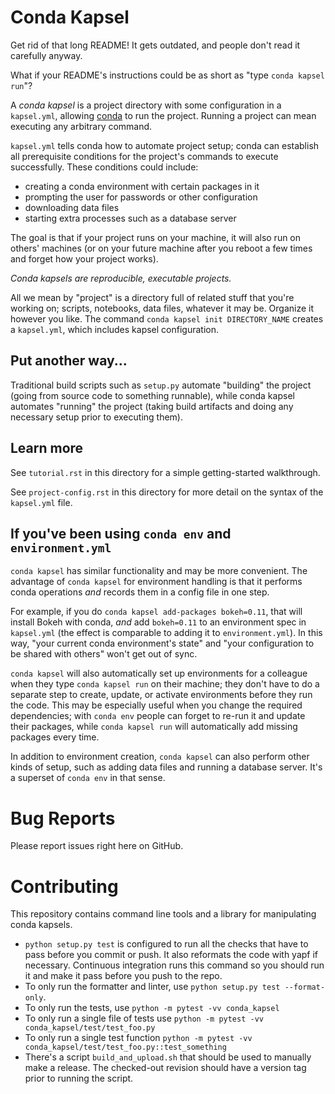 # Conda Kapsel

Get rid of that long README! It gets outdated, and people don't
read it carefully anyway.

What if your README's instructions could be as short as "type
`conda kapsel run`"?

A _conda kapsel_ is a project directory with some configuration in
a `kapsel.yml`, allowing [conda](https://github.com/conda/conda)
to run the project. Running a project can mean executing any
arbitrary command.

`kapsel.yml` tells conda how to automate project setup; conda can
establish all prerequisite conditions for the project's commands
to execute successfully. These conditions could include:

 * creating a conda environment with certain packages in it
 * prompting the user for passwords or other configuration
 * downloading data files
 * starting extra processes such as a database server

The goal is that if your project runs on your machine, it will
also run on others' machines (or on your future machine after you
reboot a few times and forget how your project works).

*Conda kapsels are reproducible, executable projects.*

All we mean by "project" is a directory full of related stuff that
you're working on; scripts, notebooks, data files, whatever it may
be. Organize it however you like. The command `conda kapsel init
DIRECTORY_NAME` creates a `kapsel.yml`, which includes kapsel
configuration.

## Put another way...

Traditional build scripts such as `setup.py` automate "building"
the project (going from source code to something runnable), while
conda kapsel automates "running" the project (taking build
artifacts and doing any necessary setup prior to executing them).

## Learn more

See ``tutorial.rst`` in this directory for a simple
getting-started walkthrough.

See ``project-config.rst`` in this directory for more detail on
the syntax of the `kapsel.yml` file.

## If you've been using `conda env` and `environment.yml`

`conda kapsel` has similar functionality and may be more
convenient. The advantage of `conda kapsel` for environment
handling is that it performs conda operations _and_ records them
in a config file in one step.

For example, if you do `conda kapsel add-packages bokeh=0.11`,
that will install Bokeh with conda, _and_ add `bokeh=0.11` to an
environment spec in `kapsel.yml` (the effect is comparable to
adding it to `environment.yml`). In this way, "your current conda
environment's state" and "your configuration to be shared with
others" won't get out of sync.

`conda kapsel` will also automatically set up environments for a
colleague when they type `conda kapsel run` on their machine; they
don't have to do a separate step to create, update, or activate
environments before they run the code. This may be especially
useful when you change the required dependencies; with `conda env`
people can forget to re-run it and update their packages, while
`conda kapsel run` will automatically add missing packages every
time.

In addition to environment creation, `conda kapsel` can also
perform other kinds of setup, such as adding data files and
running a database server. It's a superset of `conda env` in that
sense.

# Bug Reports

Please report issues right here on GitHub.

# Contributing

This repository contains command line tools and a library for
manipulating conda kapsels.

 * `python setup.py test` is configured to run all the checks that
   have to pass before you commit or push. It also reformats the
   code with yapf if necessary. Continuous integration runs this
   command so you should run it and make it pass before you push
   to the repo.
 * To only run the formatter and linter, use `python setup.py test
   --format-only`.
 * To only run the tests, use `python -m pytest -vv conda_kapsel`
 * To only run a single file of tests use `python -m pytest
   -vv conda_kapsel/test/test_foo.py`
 * To only run a single test function `python -m pytest
   -vv conda_kapsel/test/test_foo.py::test_something`
 * There's a script `build_and_upload.sh` that should be used to
   manually make a release. The checked-out revision should have
   a version tag prior to running the script.
